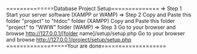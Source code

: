 ==============Database Project Setup==============
=> Step 1
   Start your server software (XAMPP or WAMP) 
=> Step 2 
   Copy and Paste this folder "project" to "htdoc" folder (XAMPP)
   Copy and Paste this folder "project" to "WWW" folder (WAMP)
=> Step 3
    Go to your browser and browse http://127.0.0.1/[folder name]/setup/setup.php
    Go to your browser and browse http://127.0.0.1/project/setup/setup.php
==================Your are done===================
